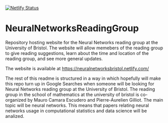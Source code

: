 [![Netlify Status](https://api.netlify.com/api/v1/badges/41960d6c-4b4b-4222-81a9-be80716c09c3/deploy-status)](https://app.netlify.com/sites/neuralnetworksbristol/deploys)

# NeuralNetworksReadingGroup
Repository hosting website for the Neural Networks reading group at the University of Bristol. The website will allow memebers of the reading group to give reading suggestions, learn about the time and location of the reading group, and see more general updates.

The website is available at https://neuralnetworksbristol.netlify.com/ 

The rest of this readme is structured in a way in which hopefully will make this repo turn up in Google Searches when someone will be looking for Neural Networks reading group at the University of Bristol. The reading group in the school of mathematics at the university of bristol is co-organized by Mauro Camara Escudero and Pierre-Aurelien Gilliot. The main topic will be neural networks. This means that papers relating neural networks usage in computational statistics and data science will be analized. 


